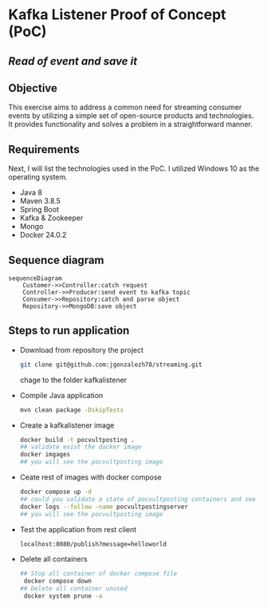# Kafka Listener Proof of Concept (PoC)
## _Read of event and save it_

## Objective
  This exercise aims to address a common need for streaming consumer events by utilizing a simple set of open-source products and technologies. It provides functionality and solves a problem in a straightforward manner.

## Requirements
 Next, I will list the technologies used in the PoC. I utilized Windows 10 as the operating system.
 - Java 8
 - Maven 3.8.5
 - Spring Boot 
 - Kafka & Zookeeper
 - Mongo
 - Docker 24.0.2

## Sequence diagram
```mermaid
sequenceDiagram
    Customer->>Controller:catch request
    Controller->>Producer:send event to kafka topic
    Consumer->>Repository:catch and parse object
    Repository->>MongoDB:save object
```

## Steps to run application
 - Download from repository the project
    ```sh
    git clone git@github.com:jgonzalezh78/streaming.git
    ```
    chage to the folder kafkalistener
    
 - Compile Java application
    ```sh
    mvn clean package -DskipTests
    ```
 - Create a kafkalistener image
    ```sh
    docker build -t pocvultposting .
    ## validate exist the docker image
    docker imgages
    ## you will see the pocvultposting image
    ```
 - Ceate rest of images with docker compose
    ```sh
    docker compose up -d
    ## could you validate a state of pocvultposting containers and see the logs if you use the next commands 
    docker logs --follow -name pocvultpostingserver
    ## you will see the pocvultposting image
    ```
 - Test the application from rest client
   ```sh
   localhost:8080/publish?message=helloworld
   ```    
 - Delete all containers
   ```sh
   ## Stop all container of docker compose file 
    docker compose down
   ## Delete all container unused    
    docker system prune -a
    ```
